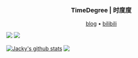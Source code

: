 <h3 align="center"> TimeDegree | 时度度</h3>

<p align="center">
  <a href="https://timedegree.github.io/">blog</a> •
  <a href="https://space.bilibili.com/10077094">bilibili</a> 
</p>

![](https://img.shields.io/badge/python-3.10-orange)
![](https://img.shields.io/badge/C%2B%2B-17-blue)
<!--
**timedegree/timedegree** is a ✨ _special_ ✨ repository because its `README.md` (this file) appears on your GitHub profile.

Here are some ideas to get you started:

- 🔭 I’m currently working on ...
- 🌱 I’m currently learning ...
- 👯 I’m looking to collaborate on ...
- 🤔 I’m looking for help with ...
- 💬 Ask me about ...
- 📫 How to reach me: ...
- 😄 Pronouns: ...
- ⚡ Fun fact: ...
-->
<a href="https://github.com/timedegree"><img align="center" src="https://github-readme-stats.vercel.app/api?username=timedegree&show_icons=true&include_all_commits=true&theme=vue&hide_border=true" alt="Jacky's github stats" /></a> 
<a href="https://github.com/timedegree"><img align="center" src="https://github-readme-stats.vercel.app/api/top-langs/?username=timedegree&layout=compact&theme=vue&hide_border=true" /></a>
